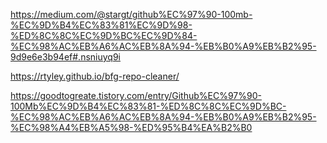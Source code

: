 
https://medium.com/@stargt/github%EC%97%90-100mb-%EC%9D%B4%EC%83%81%EC%9D%98-%ED%8C%8C%EC%9D%BC%EC%9D%84-%EC%98%AC%EB%A6%AC%EB%8A%94-%EB%B0%A9%EB%B2%95-9d9e6e3b94ef#.nsniuyq9i



https://rtyley.github.io/bfg-repo-cleaner/

https://goodtogreate.tistory.com/entry/Github%EC%97%90-100Mb%EC%9D%B4%EC%83%81-%ED%8C%8C%EC%9D%BC-%EC%98%AC%EB%A6%AC%EB%8A%94-%EB%B0%A9%EB%B2%95-%EC%98%A4%EB%A5%98-%ED%95%B4%EA%B2%B0
